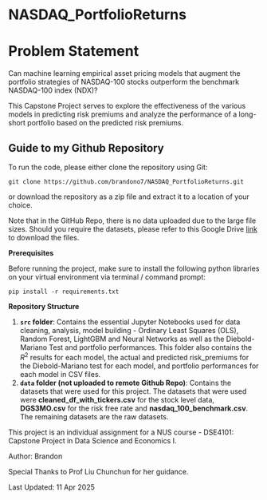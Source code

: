 # NASDAQ_PortfolioReturns
# Problem Statement
Can machine learning empirical asset pricing models that augment the portfolio strategies of NASDAQ-100 stocks outperform the benchmark NASDAQ-100 index (NDX)?

This Capstone Project serves to explore the effectiveness of the various models in predicting risk premiums and analyze the performance of a long-short portfolio based on the predicted risk premiums.

## Guide to my Github Repository 

To run the code, please either clone the repository using Git: 
``` 
git clone https://github.com/brandono7/NASDAQ_PortfolioReturns.git 
```
or download the repository as a zip file and extract it to a location of your choice.

Note that in the GitHub Repo, there is no data uploaded due to the large file sizes. Should you require the datasets, please refer to this Google Drive [link](https://drive.google.com/drive/folders/1fEUDRNV4UvK38lX7cTGfntw64MSoAKPW?usp=share_link) to download the files.

**Prerequisites**

Before running the project, make sure to install the following python libraries on your virtual environment via terminal / command prompt:
```
pip install -r requirements.txt
```

**Repository Structure**

1. **`src` folder**: Contains the essential Jupyter Notebooks used for data cleaning, analysis, model building - Ordinary Least Squares (OLS), Random Forest, LightGBM and Neural Networks as well as the Diebold-Mariano Test and portfolio performances. This folder also contains the $R^2$ results for each model, the actual and predicted risk_premiums for the Diebold-Mariano test for each model, and portfolio performances for each model in CSV files. 
2. **`data` folder (not uploaded to remote Github Repo)**: Contains the datasets that were used for this project. The datasets that were used were **cleaned_df_with_tickers.csv** for the stock level data, **DGS3MO.csv** for the risk free rate and **nasdaq_100_benchmark.csv**. The remaining datasets are the raw datasets. 

This project is an individual assignment for a NUS course - DSE4101: Capstone Project in Data Science and Economics I.

Author: Brandon

Special Thanks to Prof Liu Chunchun for her guidance. 

Last Updated: 11 Apr 2025